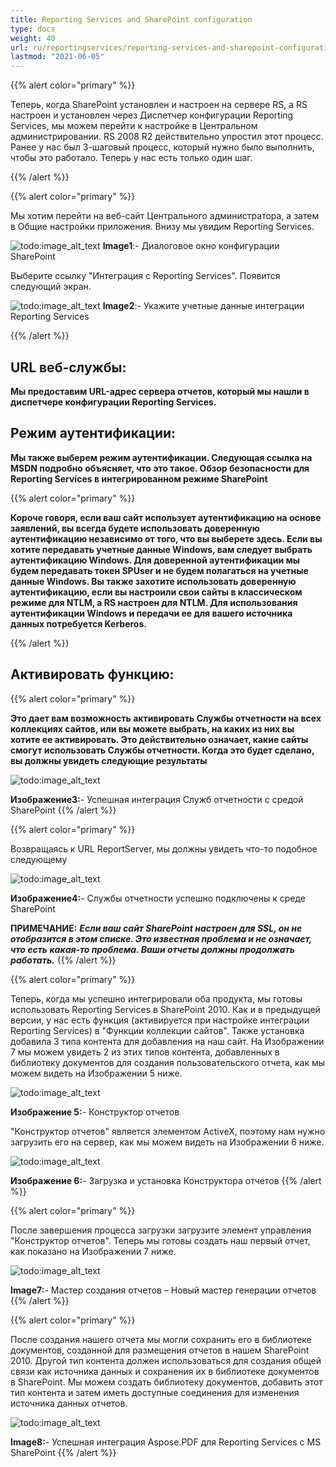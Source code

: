 ```yaml
---
title: Reporting Services and SharePoint configuration
type: docs
weight: 40
url: ru/reportingservices/reporting-services-and-sharepoint-configuration/
lastmod: "2021-06-05"
---
```


{{% alert color="primary" %}}

Теперь, когда SharePoint установлен и настроен на сервере RS, а RS настроен и установлен через Диспетчер конфигурации Reporting Services, мы можем перейти к настройке в Центральном администрировании. RS 2008 R2 действительно упростил этот процесс. Ранее у нас был 3-шаговый процесс, который нужно было выполнить, чтобы это работало. Теперь у нас есть только один шаг.

{{% /alert %}}

{{% alert color="primary" %}}

Мы хотим перейти на веб-сайт Центрального администратора, а затем в Общие настройки приложения. Внизу мы увидим Reporting Services.

![todo:image_alt_text](reporting-services-and-sharepoint-configuration_1.png)
**Image1**:- Диалоговое окно конфигурации SharePoint

Выберите ссылку "Интеграция с Reporting Services". Появится следующий экран.

![todo:image_alt_text](reporting-services-and-sharepoint-configuration_2.png)
**Image2**:- Укажите учетные данные интеграции Reporting Services

{{% /alert %}}

## URL веб-службы:

**Мы предоставим URL-адрес сервера отчетов, который мы нашли в диспетчере конфигурации Reporting Services.**

## Режим аутентификации:

**Мы также выберем режим аутентификации. Следующая ссылка на MSDN подробно объясняет, что это такое.
Обзор безопасности для Reporting Services в интегрированном режиме SharePoint**

{{% alert color="primary" %}}

**Короче говоря, если ваш сайт использует аутентификацию на основе заявлений, вы всегда будете использовать доверенную аутентификацию независимо от того, что вы выберете здесь. Если вы хотите передавать учетные данные Windows, вам следует выбрать аутентификацию Windows. Для доверенной аутентификации мы будем передавать токен SPUser и не будем полагаться на учетные данные Windows. Вы также захотите использовать доверенную аутентификацию, если вы настроили свои сайты в классическом режиме для NTLM, а RS настроен для NTLM. Для использования аутентификации Windows и передачи ее для вашего источника данных потребуется Kerberos.**

{{% /alert %}}

## Активировать функцию:

{{% alert color="primary" %}}

**Это дает вам возможность активировать Службы отчетности на всех коллекциях сайтов, или вы можете выбрать, на каких из них вы хотите ее активировать. Это действительно означает, какие сайты смогут использовать Службы отчетности. Когда это будет сделано, вы должны увидеть следующие результаты**

![todo:image_alt_text](reporting-services-and-sharepoint-configuration_3.png)

**Изображение3:**- Успешная интеграция Служб отчетности с средой SharePoint
{{% /alert %}}

{{% alert color="primary" %}}

Возвращаясь к URL ReportServer, мы должны увидеть что-то подобное следующему

![todo:image_alt_text](reporting-services-and-sharepoint-configuration_4.png)

**Изображение4:**- Службы отчетности успешно подключены к среде SharePoint

**ПРИМЕЧАНИЕ:** ***Если ваш сайт SharePoint настроен для SSL, он не отобразится в этом списке. Это известная проблема и не означает, что есть какая-то проблема. Ваши отчеты должны продолжать работать.***
{{% /alert %}}


{{% alert color="primary" %}}

Теперь, когда мы успешно интегрировали оба продукта, мы готовы использовать Reporting Services в SharePoint 2010. Как и в предыдущей версии, у нас есть функция (активируется при настройке интеграции Reporting Services) в "Функции коллекции сайтов". Также установка добавила 3 типа контента для добавления на наш сайт. На Изображении 7 мы можем увидеть 2 из этих типов контента, добавленных в библиотеку документов для создания пользовательского отчета, как мы можем видеть на Изображении 5 ниже.

![todo:image_alt_text](reporting-services-and-sharepoint-configuration_5.png)

**Изображение 5:**- Конструктор отчетов

"Конструктор отчетов" является элементом ActiveX, поэтому нам нужно загрузить его на сервер, как мы можем видеть на Изображении 6 ниже.

![todo:image_alt_text](reporting-services-and-sharepoint-configuration_6.png)

**Изображение 6:**- Загрузка и установка Конструктора отчетов
{{% /alert %}}

{{% alert color="primary" %}}

После завершения процесса загрузки загрузите элемент управления "Конструктор отчетов". Теперь мы готовы создать наш первый отчет, как показано на Изображении 7 ниже.

![todo:image_alt_text](reporting-services-and-sharepoint-configuration_7.png)

**Image7:**- Мастер создания отчетов – Новый мастер генерации отчетов
{{% /alert %}}

{{% alert color="primary" %}}

После создания нашего отчета мы могли сохранить его в библиотеке документов, созданной для размещения отчетов в нашем SharePoint 2010. Другой тип контента должен использоваться для создания общей связи как источника данных и сохранения их в библиотеке документов в SharePoint. Мы можем создать библиотеку документов, добавить этот тип контента и затем иметь доступные соединения для изменения источника данных отчетов.

![todo:image_alt_text](reporting-services-and-sharepoint-configuration_8.png)

**Image8:**- Успешная интеграция Aspose.PDF для Reporting Services с MS SharePoint
{{% /alert %}}